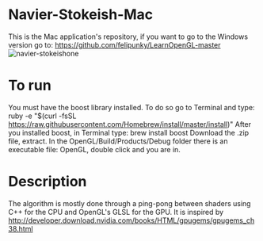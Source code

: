 # Navier-Stokeish-Mac
This is the Mac application's repository, if you want to go to the Windows version go to: https://github.com/felipunky/LearnOpenGL-master
![navier-stokeishone](https://user-images.githubusercontent.com/21000020/48667011-bbb71080-ea9a-11e8-975a-302d2d594885.gif)
# To run
You must have the boost library installed. To do so go to Terminal and type: 
ruby -e "$(curl -fsSL https://raw.githubusercontent.com/Homebrew/install/master/install)"
After you installed boost, in Terminal type:
brew install boost
Download the .zip file, extract. In the OpenGL/Build/Products/Debug folder there is an executable file: OpenGL, double click and you are in.
# Description
The algorithm is mostly done through a ping-pong between shaders using C++ for the CPU and OpenGL's GLSL for the GPU. It is inspired by http://developer.download.nvidia.com/books/HTML/gpugems/gpugems_ch38.html
